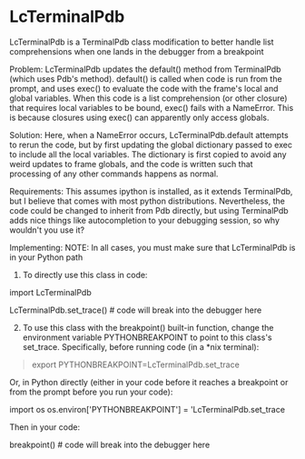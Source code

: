 # LcTerminalPdb
LcTerminalPdb is a TerminalPdb class modification to better handle list
comprehensions when one lands in the debugger from a breakpoint

Problem:
LcTerminalPdb updates the default() method from TerminalPdb (which uses Pdb's
method). default() is called when code is run from the prompt, and uses exec()
to evaluate the code with the frame's local and global variables. When this code
is a list comprehension (or other closure) that requires local variables to be
bound, exec() fails with a NameError. This is because closures using exec() can
apparently only access globals.

Solution:
Here, when a NameError occurs, LcTerminalPdb.default attempts to rerun the code,
but by first updating the global dictionary passed to exec to include all the
local variables. The dictionary is first copied to avoid any weird updates to
frame globals, and the code is written such that processing of any other
commands happens as normal.

Requirements:
This assumes ipython is installed, as it extends TerminalPdb, but I believe that
comes with most python distributions. Nevertheless, the code could be changed to
inherit from Pdb directly, but using TerminalPdb adds nice things
like autocompletion to your debugging session, so why wouldn't you use it?

Implementing:
NOTE: In all cases, you must make sure that LcTerminalPdb is in your Python path
1) To directly use this class in code:

import LcTerminalPdb

<your code>
LcTerminalPdb.set_trace() # code will break into the debugger here

2) To use this class with the breakpoint() built-in function, change the
environment variable PYTHONBREAKPOINT to point to this class's set_trace.
Specifically, before running code (in a *nix terminal):

> export PYTHONBREAKPOINT=LcTerminalPdb.set_trace

Or, in Python directly (either in your code before it reaches a breakpoint or
from the prompt before you run your code):

import os
os.environ['PYTHONBREAKPOINT'] = 'LcTerminalPdb.set_trace

Then in your code:

<your code>
breakpoint() # code will break into the debugger here
